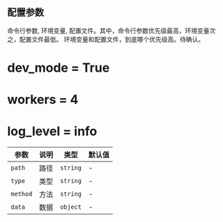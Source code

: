 ## 配置参数

命令行参数, 环境变量, 配置文件。其中，命令行参数优先级最高，环境变量次之，配置文件最低。
环境变量和配置文件，到底哪个优先级高。待确认。

# dev_mode = True
# workers = 4
# log_level = info

| 参数 | 说明 | 类型 | 默认值 |
| --- | --- | --- | --- |
| `path` | 路径 | `string` | - |
| `type` | 类型 | `string` | - |
| `method` | 方法 | `string` | - |
| `data` | 数据 | `object` | - |
